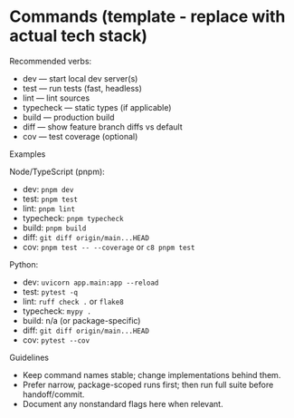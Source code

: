 # Commands (template - replace with actual tech stack)

Recommended verbs:

- dev — start local dev server(s)
- test — run tests (fast, headless)
- lint — lint sources
- typecheck — static types (if applicable)
- build — production build
- diff — show feature branch diffs vs default
- cov — test coverage (optional)

Examples

Node/TypeScript (pnpm):

- dev: `pnpm dev`
- test: `pnpm test`
- lint: `pnpm lint`
- typecheck: `pnpm typecheck`
- build: `pnpm build`
- diff: `git diff origin/main...HEAD`
- cov: `pnpm test -- --coverage` or `c8 pnpm test`

Python:

- dev: `uvicorn app.main:app --reload`
- test: `pytest -q`
- lint: `ruff check .` or `flake8`
- typecheck: `mypy .`
- build: n/a (or package-specific)
- diff: `git diff origin/main...HEAD`
- cov: `pytest --cov`

Guidelines

- Keep command names stable; change implementations behind them.
- Prefer narrow, package-scoped runs first; then run full suite before handoff/commit.
- Document any nonstandard flags here when relevant.
